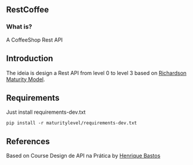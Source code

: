 ## RestCoffee

### What is?

A CoffeeShop Rest API

## Introduction

The ideia is design a Rest API from level 0 to level 3 based on [Richardson Maturity Model](https://martinfowler.com/articles/richardsonMaturityModel.html). 

## Requirements

Just install requirements-dev.txt

```
pip install -r maturitylevel/requirements-dev.txt
```

## References
Based on Course Design de API na Prática by [Henrique Bastos](https://github.com/henriquebastos)



